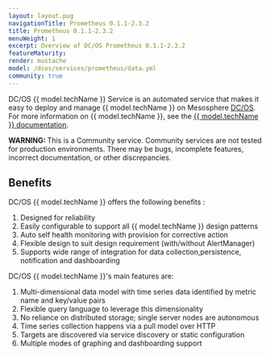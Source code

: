 ```yaml
---
layout: layout.pug
navigationTitle: Prometheus 0.1.1-2.3.2
title: Prometheus 0.1.1-2.3.2
menuWeight: 1
excerpt: Overview of DC/OS Prometheus 0.1.1-2.3.2
featureMaturity:
render: mustache
model: /dcos/services/prometheus/data.yml
community: true
---
```


DC/OS {{ model.techName }} Service is an automated service that makes it easy to deploy and manage {{ model.techName }} on Mesosphere [DC/OS](https://mesosphere.com/product/). For more information on {{ model.techName }}, see the [{{ model.techName }} documentation](https://prometheus.io/docs/introduction/overview/).

<p class="message--warning"><strong>WARNING: </strong>This is a Community service. Community services are not tested for production environments. There may be bugs, incomplete features, incorrect documentation, or other discrepancies.</p>

## Benefits
DC/OS {{ model.techName }} offers the following benefits :
1. Designed for reliability
2. Easily configurable to support all {{ model.techName }} design patterns
3. Auto self health monitoring with provision for corrective action
4. Flexible design to suit design requirement (with/without AlertManager)
5. Supports wide range of integration for data collection,persistence, notification and dashboarding

DC/OS {{ model.techName }}'s main features are:
1. Multi-dimensional data model with time series data identified by metric name and key/value pairs
2. Flexible query language to leverage this dimensionality
3. No reliance on distributed storage; single server nodes are autonomous
4. Time series collection happens via a pull model over HTTP
5. Targets are discovered via service discovery or static configuration
6. Multiple modes of graphing and dashboarding support

